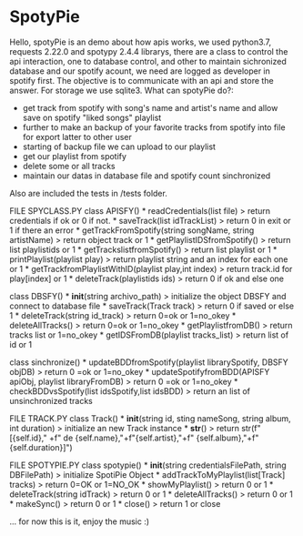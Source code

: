 # SpotyPie
Hello, spotyPie is an demo about how apis works, we used python3.7, requests 2.22.0 and spotypy 2.4.4 librarys, there are a class to control the api interaction, one to database control, and other to maintain sichronized database and our spotify acount, we need are logged as developer in spotify first. The objective is to communicate with an api and store the answer. For storage we use sqlite3. What can spotyPie do?:

  * get track from spotify with song's name and artist's name and allow save on spotify "liked songs" playlist
  * further to make an backup of your favorite tracks from spotify into file for export latter to other user
  * starting of backup file we can upload to our playlist
  * get our playlist from spotify
  * delete some or all tracks
  * maintain our datas in database file and spotify count sinchronized
  
 Also are included the tests in /tests folder.

FILE SPYCLASS.PY 
  class APISFY() 
      * readCredentials(list file) > return credentials if ok or 0 if not.
      * saveTrack(list idTrackList) > return 0 in exit or 1 if there an error
      * getTrackFromSpotify(string songName, string artistName) > return object track or 1
      * getPlaylistIDSfromSpotify() > return list playlistids or 1
      * getTrackslistfromSpotify() > return list playlist or 1
      * printPlaylist(playlist play) > return playlist string and an index for each one or 1
      * getTrackfromPlaylistWithID(playlist play,int index) > return track.id for play[index] or 1
      * deleteTrack(playlistids ids) > return 0 if ok and else one

  class DBSFY()
      * __init__(string archivo_path) > initialize the object DBSFY and connect to database file
      * saveTrack(Track track) > return 0 if saved or else 1
      * deleteTrack(string id_track) > return 0=ok or 1=no_okey
      * deleteAllTracks() > return 0=ok or 1=no_okey
      * getPlaylistfromDB() > return tracks list or 1=no_okey
      * getIDSFromDB(playlist tracks_list) > return list of id or 1

  class sinchronize()
      * updateBDDfromSpotify(playlist librarySpotify, DBSFY objDB) > return 0 =ok or 1=no_okey
      * updateSpotifyfromBDD(APISFY apiObj, playlist libraryFromDB) > return 0 =ok or 1=no_okey
      * checkBDDvsSpotify(list idsSpotify,list idsBDD) > return an list of unsinchronized tracks
    
    
FILE TRACK.PY
   class Track()
      * __init__(string id, sting nameSong, string album, int duration)  > initialize an new Track instance
      * __str__() > return str(f"[{self.id}," +f" de {self.name},"+f"{self.artist},"+f" {self.album},"+f" {self.duration}]")

FILE SPOTYPIE.PY
   class spotypie()
      * __init__(string credentialsFilePath, string DBFilePath) > initialize SpotiPie Object
      * addTrackToMyPlaylist(list[Track] tracks) > return 0=OK or 1=NO_OK
      * showMyPlaylist() > return 0 or 1
      * deleteTrack(string idTrack) > return 0 or 1
      * deleteAllTracks() > return 0 or 1
      * makeSync() > return 0 or 1
      * close() > return 1 or close
 

... for now this is it, enjoy the music :)
